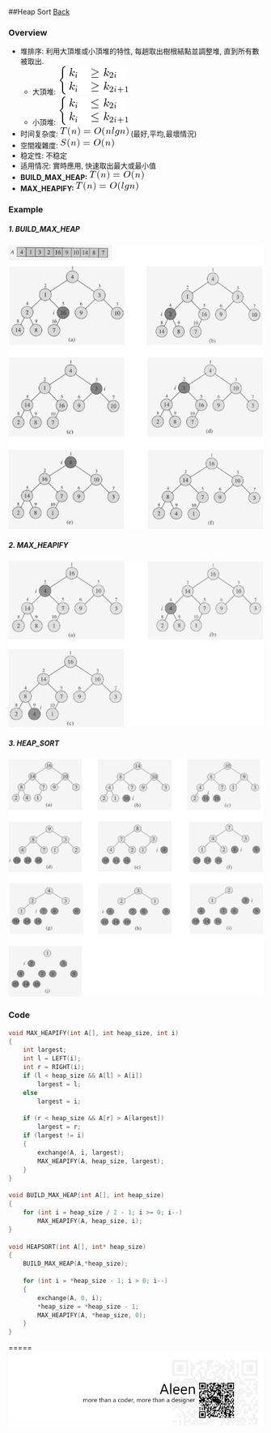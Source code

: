 ##Heap Sort [Back](./../Sort.md)
### Overview
- 堆排序: 利用大頂堆或小頂堆的特性, 每趟取出樹根結點並調整堆, 直到所有數被取出.
	- 大頂堆: <img src="./max_heap.png">
	- 小頂堆: <img src="./min_heap.png">
- 时间复杂度: <img src="./onlgn.png"> (最好,平均,最壞情況)
- 空間複雜度: <img src="./on.png">
- 稳定性: 不稳定
- 适用情况: 實時應用, 快速取出最大或最小值
- **BUILD_MAX_HEAP:** <img src="./on1.png"> 
- **MAX_HEAPIFY:** <img src="./olgn.png">

### Example
##### 1. BUILD_MAX_HEAP
<img src="./example.png">

##### 2. MAX_HEAPIFY
<img src="./example1.png">

##### 3. HEAP_SORT
<img src="./example2.png">

### Code
```c
void MAX_HEAPIFY(int A[], int heap_size, int i)
{
	int largest;
	int l = LEFT(i);
	int r = RIGHT(i);
	if (l < heap_size && A[l] > A[i])
		largest = l;
	else
		largest = i;

	if (r < heap_size && A[r] > A[largest])
		largest = r;
	if (largest != i)
	{
		exchange(A, i, largest);
		MAX_HEAPIFY(A, heap_size, largest);
	}
}

void BUILD_MAX_HEAP(int A[], int heap_size)
{
	for (int i = heap_size / 2 - 1; i >= 0; i--)
		MAX_HEAPIFY(A, heap_size, i);
}

void HEAPSORT(int A[], int* heap_size)
{
	BUILD_MAX_HEAP(A,*heap_size);
	
	for (int i = *heap_size - 1; i > 0; i--)
	{
		exchange(A, 0, i);
		*heap_size = *heap_size - 1;
		MAX_HEAPIFY(A, *heap_size, 0);
	}
}
```

=====
<a href="http://aleen42.github.io/" target="_blank" ><img src="./../../../pic/tail.gif"></a>
